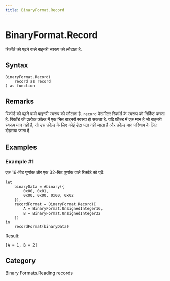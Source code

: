 ```yaml
---
title: BinaryFormat.Record
---
```


# BinaryFormat.Record


रिकॉर्ड को पढ़ने वाले बाइनरी स्वरूप को लौटाता है.


## Syntax

```powerquery
BinaryFormat.Record(
    record as record
) as function
```


## Remarks

रिकॉर्ड को पढ़ने वाले बाइनरी स्वरूप को लौटाता है.  <code>record</code> पैरामीटर रिकॉर्ड के स्वरूप को निर्दिष्ट करता है.  रिकॉर्ड की प्रत्येक फ़ील्ड में एक भिन्न बाइनरी स्वरूप हो सकता है.  यदि फ़ील्ड में एक मान है जो बाइनरी स्वरूप मान नहीं है, तो उस फ़ील्ड के लिए कोई डेटा पढ़ा नहीं जाता है और फ़ील्ड मान परिणाम के लिए दोहराया जाता है.


## Examples

### Example #1 
एक 16-बिट पूर्णांक और एक 32-बिट पूर्णांक वाले रिकॉर्ड को पढ़ें.
```powerquery
let
    binaryData = #binary({
        0x00, 0x01,
        0x00, 0x00, 0x00, 0x02
    }),
    recordFormat = BinaryFormat.Record([
        A = BinaryFormat.UnsignedInteger16,
        B = BinaryFormat.UnsignedInteger32
    ])
in
    recordFormat(binaryData)
```

Result: 
```powerquery
[A = 1, B = 2]
```




## Category
Binary Formats.Reading records

